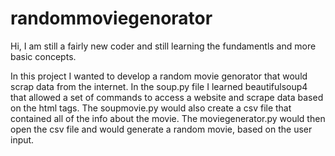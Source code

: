 # randommoviegenorator

Hi, I am still a fairly new coder and still learning the fundamentls and more basic concepts. 

In this project I wanted to develop a random movie genorator that would scrap data from the internet. In the soup.py file I learned beautifulsoup4 that
allowed a set of commands to access a website and scrape data based on the html tags. The soupmovie.py would also create a csv file that contained all of the info 
about the movie. The moviegenerator.py would then open the csv file and would generate a random movie, based on the user input. 
